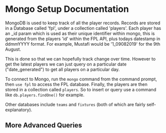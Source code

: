 # Mongo Setup Documentation

MongoDB is used to keep track of all the player records. Records are stored in a Database called 'fpl', under a collection called 'players'. Each player has an _id param which is used as their unique identifier within mongo, this is generated from the players 'id' within the FPL API, plus todays datestamp in ddmmYYYY format. For example, Mustafi would be '1_09082019' for the 9th August.

This is done so that we can hopefully track change over time. However to get the latest players we can just query on a particular date ("date_generated") to get all players on a particular day.

To connect to Mongo, run the `mongo` command from the command prompt, then `use fpl` to access the FPL database. Finally, the players are then stored in a collection called `players`. So to insert or query use a command like `db.players.findOne()` for example.

Other databases include `teams` and `fixtures` (both of which are fairly self-explanatory).

## More Advanced Queries


